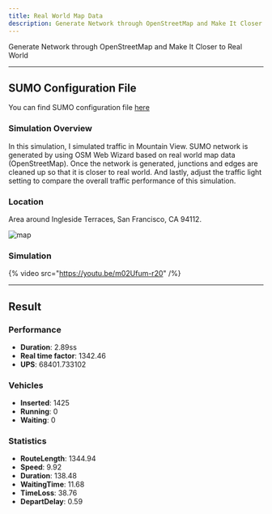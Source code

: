 ```yaml
---
title: Real World Map Data
description: Generate Network through OpenStreetMap and Make It Closer to Real World
---
```


Generate Network through OpenStreetMap and Make It Closer to Real World

---

## SUMO Configuration File

You can find SUMO configuration file [here](https://github.com/zsy12345-54321/oaf-traffic-simulation-demo/tree/main/sumo/real-world)

### Simulation Overview

In this simulation, I simulated traffic in Mountain View. SUMO network is generated by using OSM Web Wizard based on real world map data (OpenStreetMap).
Once the network is generated, junctions and edges are cleaned up so that it is closer to real world.
And lastly, adjust the traffic light setting to compare the overall traffic performance of this simulation.


### Location

Area around Ingleside Terraces, San Francisco, CA 94112.

![map](https://ibb.co/LSNDG8X)

### Simulation

{% video src="https://youtu.be/m02Ufum-r20" /%}


---

## Result

### Performance

 - **Duration**:  2.89ss
 - **Real time factor**: 1342.46
 - **UPS**: 68401.733102


### Vehicles
 - **Inserted**: 1425
 - **Running**: 0
 - **Waiting**: 0

### Statistics
 - **RouteLength**: 1344.94
 - **Speed**: 9.92
 - **Duration**: 138.48
 - **WaitingTime**: 11.68
 - **TimeLoss**: 38.76
 - **DepartDelay**: 0.59
